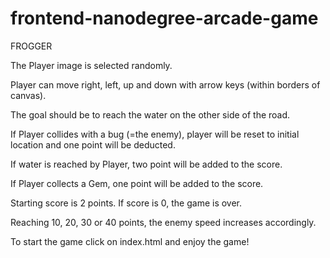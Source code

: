 frontend-nanodegree-arcade-game
===============================
FROGGER

The Player image is selected randomly.

Player can move right, left, up and down with arrow keys (within borders of canvas).

The goal should be to reach the water on the other side of the road.

If Player collides with a bug (=the enemy), player will be reset to initial location and one point will be deducted.

If water is reached by Player, two point will be added to the score.

If Player collects a Gem, one point will be added to the score.

Starting score is 2 points. If score is 0, the game is over.

Reaching 10, 20, 30 or 40 points, the enemy speed increases accordingly.

To start the game click on index.html and enjoy the game!
